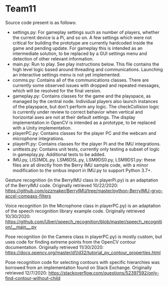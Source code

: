 # Team11

Source code present is as follows:
* settings.py: For gameplay settings such as number of players, whether the current device is a Pi, and so on. A few settings which were not critical for building the prototype are currently hardcoded inside the game and pending update. For gameplay this is intended as an intermediate solution, to be replaced by a GUI settings menu and detection of other relevant information.
* main.py: Run to play. See play instructions below. This file contains the high level logic based around threading and communications. Launching an interactive settings menu is not yet implemented.
* comms.py: Contains all of the communications classes. There are currently some observed issues with dropped and repeated messages, which will be resolved for the final version.
* gameplay.py: Contains classes for the game and the playspace, as managed by the central node. Individual players also launch instances of the playspace, but don't perform any logic. The checkCollision logic is currently under review to correct behavior when vertical and horizontal axes are not at their default settings. The display implementation in OpenCV is intended as a prototype, to be replaced with a Unity implementation.
* playerPC.py: Contains classes for the player PC and the webcam and microphone integrations.
* playerPi.py: Contains classes for the player Pi and the IMU integrations.
* unittests.py: Contains unit tests, currently only testing a subset of logic in gameplay.py. Additional tests to be added.
* IMU.py, LIS3MDL.py. LSM6DSL.py, LSM9DS0.py, LSM9DS1.py: these files are all directly from the Berry IMU sample code, with a minor modification to the smbus import in IMU.py to support Python 3.7+.


Gesture recognition (in the BerryIMU class in playerPi.py) is an adaptation of the BerryIMU code. Originally retrieved 10/22/2020:
https://github.com/ozzmaker/BerryIMU/tree/master/python-BerryIMU-gryo-accel-compass-filters 

Voice recognition (in the Microphone class in playerPC.py) is an adaptation of the speech recognition library example code. Originally retrieved 10/30/2020: 
https://github.com/Uberi/speech_recognition/blob/master/speech_recognition/__main__.py 

Pose recognition (in the Camera class in playerPC.py) is mostly custom, but uses code for finding extreme points from the OpenCV contour documentation. Originally retrieved 11/30/2020:
https://docs.opencv.org/master/d1/d32/tutorial_py_contour_properties.html

Pose recognition code for selecting contours with specific hierarchies was borrowed from an implementation found on Stack Exchange. Originally retrieved 12/7/2020:
https://stackoverflow.com/questions/52397592/only-find-contour-without-child 

